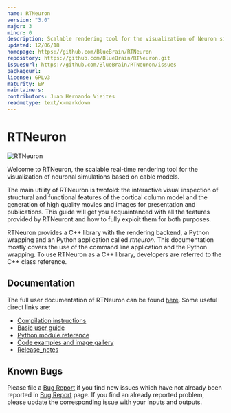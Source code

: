 ```yaml
---
name: RTNeuron
version: "3.0"
major: 3
minor: 0
description: Scalable rendering tool for the visualization of Neuron simulation data.
updated: 12/06/18
homepage: https://github.com/BlueBrain/RTNeuron
repository: https://github.com/BlueBrain/RTNeuron.git
issuesurl: https://github.com/BlueBrain/RTNeuron/issues
packageurl: 
license: GPLv3
maturity: EP
maintainers: 
contributors: Juan Hernando Vieites
readmetype: text/x-markdown
---
```

# RTNeuron

![RTNeuron](doc/img/cover.png)

Welcome to RTNeuron, the scalable real-time rendering tool for the
visualization of neuronal simulations based on cable models.

The main utility of RTNeuron is twofold: the interactive visual inspection of
structural and functional features of the cortical column model and the
generation of high quality movies and images for presentation and publications.
This guide will get you acquaintanced with all the features provided by
RTNeuront and how to fully exploit them for both purposes.

RTNeuron provides a C++ library with the rendering backend, a Python wrapping
and an Python application called *rtneuron*.  This documentation mostly
covers the use of the command line application and the Python wrapping. To use
RTNeuron as a C++ library, developers are referred to the C++ class reference.

## Documentation

The full user documentation of RTNeuron can be found [here](http://bluebrain.github.io/RTNeuron-3.0/index.html). Some useful direct links are:
- [Compilation instructions](http://bluebrain.github.io/RTNeuron-3.0/compilation.html)
- [Basic user guide](http://bluebrain.github.io/RTNeuron-3.0/user_guide.html)
- [Python module reference](http://bluebrain.github.io/RTNeuron-3.0/python/index.html)
- [Code examples and image gallery](http://bluebrain.github.io/RTNeuron-3.0/python/gallery.html)
- [Release_notes](http://bluebrain.github.io/RTNeuron-3.0/release_notes.html)

## Known Bugs

Please file a [Bug Report](https://github.com/BlueBrain/RTNeuron/issues) if you
find new issues which have not already been reported in
[Bug Report](https://github.com/BlueBrain/RTNeuron/issues) page. If you find an
already reported problem, please update the corresponding issue with your inputs
and outputs.


